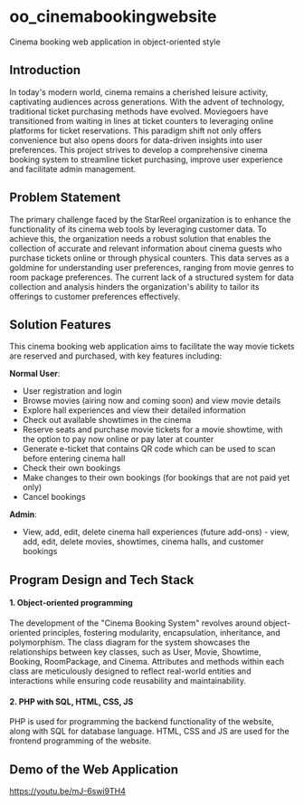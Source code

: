 # oo_cinemabookingwebsite
Cinema booking web application in object-oriented style

## Introduction
In today's modern world, cinema remains a cherished leisure activity, captivating audiences across generations. With the advent of technology, traditional ticket purchasing methods have evolved. Moviegoers have transitioned from waiting in lines at ticket counters to leveraging online platforms for ticket reservations. This paradigm shift not only offers convenience but also opens doors for data-driven insights into user preferences. This project strives to develop a comprehensive cinema booking system to streamline ticket purchasing, improve user experience and facilitate admin management.

## Problem Statement
The primary challenge faced by the StarReel organization is to enhance the functionality of its cinema web tools by leveraging customer data. To achieve this, the organization needs a robust solution that enables the collection of accurate and relevant information about cinema guests who purchase tickets online or through physical counters. This data serves as a goldmine for understanding user preferences, ranging from movie genres to room package preferences. The current lack of a structured system for data collection and analysis hinders the organization's ability to tailor its offerings to customer preferences effectively.


## Solution Features
This cinema booking web application aims to facilitate the way movie tickets are reserved and purchased, with key features including:

**Normal User**:
- User registration and login
- Browse movies (airing now and coming soon) and view movie details
- Explore hall experiences and view their detailed information
- Check out available showtimes in the cinema
- Reserve seats and purchase movie tickets for a movie showtime, with the option to pay now online or pay later at counter
- Generate e-ticket that contains QR code which can be used to scan before entering cinema hall
- Check their own bookings
- Make changes to their own bookings (for bookings that are not paid yet only)
- Cancel bookings

**Admin**:
- View, add, edit, delete cinema hall experiences
(future add-ons) - view, add, edit, delete movies, showtimes, cinema halls, and customer bookings


## Program Design and Tech Stack
#### 1. Object-oriented programming
The development of the "Cinema Booking System" revolves around object-oriented principles, fostering modularity, encapsulation, inheritance, and polymorphism. The class diagram for the system showcases the relationships between key classes, such as User, Movie, Showtime, Booking, RoomPackage, and Cinema. Attributes and methods within each class are meticulously designed to reflect real-world entities and interactions while ensuring code reusability and maintainability.

#### 2. PHP with SQL, HTML, CSS, JS
PHP is used for programming the backend functionality of the website, along with SQL for database language. HTML, CSS and JS are used for the frontend programming of the website.


## Demo of the Web Application
https://youtu.be/mJ-6swi9TH4

